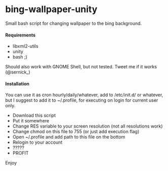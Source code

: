 # bing-wallpaper-unity
Small bash script for changing wallpaper to the bing background.


#### Requirements
* libxml2-utils
* unity
* bash ;)

Should also work with GNOME Shell, but not tested. Tweet me if it works (@sernick_)

#### Installation

You can use it as cron hourly/daily/whatever, add to /etc/init.d/ or whatever,
but I suggest to add it to ~/.profile, for executing on login for current
user only.

* Download this script
* Put it somewhere
* Change RES variable to your screen resolution (not all resolutions work)
* Change chmod on this file to 755 (or just add execution flag)
* Open ~/.profile and add path to this file on the bottom
* Relogin to your account
* ?????
* PROFIT

Enjoy